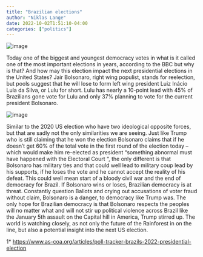```yaml
---
title: "Brazilian elections"
author: "Niklas Lange"
date: 2022-10-02T1:51:10-04:00
categories: ["politics"]
---
```

![image](../img/article/brazil-election/1.jpg)

Today one of the biggest and youngest democracy votes in what is it called one of the most important elections in years, according to the BBC but why is that? And how may this election impact the next presidential elections in the United States?
Jair Bolsonaro, right wing populist, stands for reelection, but pools suggest that he will lose to form left wing president Luiz Inácio Lula da Silva, or Lulu for short. Lulu has nearly a 10-point lead with 45% of Brazilians gone vote for Lulu and only 37% planning to vote for the current president Bolsonaro.

![image](../img/article/brazil-election/2.jpg)


 Similar to the 2020 US election who have two ideological opposite forces, but that are sadly not the only similarities we are seeing. Just like Trump who is still claiming that he won the election Bolsonaro claims that if he doesn’t get 60% of the total vote in the first round of the election today – which would make him re-elected as president “something abnormal must have happened with the Electoral Court “, the only different is that Bolsonaro has military ties and that could well lead to military coup lead by his supports, if he loses the vote and he cannot accept the reality of his defeat. This could well mean start of a bloody civil war and the end of democracy for Brazil. If Bolsonaro wins or loses, Brazilian democracy is at threat. Constantly question Ballots and crying out accusations of voter fraud without claim, Bolsonaro is a danger, to democracy like Trump was. The only hope for Brazilian democracy is that Bolsonaro respects the peoples will no matter what and will not stir up political violence across Brazil like the January 5th assault on the Capital hill in America, Trump stirred up. The world is watching closely, as not only the future of the Rainforest in on the line, but also a potential insight into the next US election. 

1* https://www.as-coa.org/articles/poll-tracker-brazils-2022-presidential-election